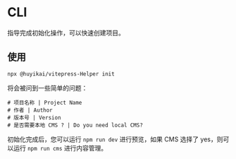 # CLI

指导完成初始化操作，可以快速创建项目。

## 使用

```shell
npx @huyikai/vitepress-Helper init
```

将会被问到一些简单的问题：

```shell
# 项目名称 | Project Name
# 作者 | Author
# 版本号 | Version
# 是否需要本地 CMS ? | Do you need local CMS?
```

初始化完成后，您可以运行 `npm run dev` 进行预览，如果 CMS 选择了 yes，则可以运行 `npm run cms` 进行内容管理。
